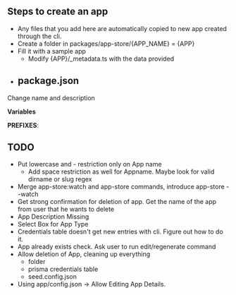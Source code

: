 ## Steps to create an app

- Any files that you add here are automatically copied to new app created through the cli.
- Create a folder in packages/app-store/{APP_NAME} = {APP}
- Fill it with a sample app
  - Modify {APP}/_metadata.ts with the data provided
- ## package.json

Change name and description 

**Variables**

**PREFIXES**: 

## TODO

- Put lowercase and - restriction only on App name
  - Add space restriction as well for Appname. Maybe look for valid dirname or slug regex
- Merge app-store:watch and app-store commands, introduce app-store --watch
- Get strong confirmation for deletion of app. Get the name of the app from user that he wants to delete
- App Description Missing
- Select Box for App Type
- Credentials table doesn't get new entries with cli. Figure out how to do it.
- App already exists check. Ask user to run edit/regenerate command
- Allow deletion of App, cleaning up everything
  - folder
  - prisma credentials table
  - seed.config.json
- Using app/config.json -> Allow Editing App Details.
